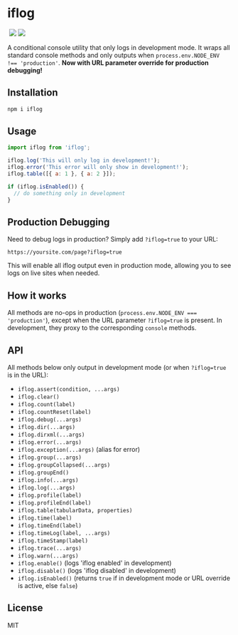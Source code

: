 


# iflog
  <a aria-label="License" href="https://opensource.org/licenses/MIT"><img alt="" src="https://img.shields.io/npm/l/turbo.svg?style=for-the-badge&labelColor=000000&color="></a>
<a aria-label="NPM version" href="https://npmjs.com/package/iflog"><img src="https://img.shields.io/npm/v/iflog.svg?style=for-the-badge&labelColor=000000"/></a>
<a href="https://www.npmjs.com/package/iflog"><img src="https://img.shields.io/npm/d18m/iflog?style=for-the-badge&labelColor=000000"></a>

A conditional console utility that only logs in development mode. It wraps all standard console methods and only outputs when `process.env.NODE_ENV !== 'production'`. **Now with URL parameter override for production debugging!**

## Installation

```bash
npm i iflog
```

## Usage

```js
import iflog from 'iflog';

iflog.log('This will only log in development!');
iflog.error('This error will only show in development!');
iflog.table([{ a: 1 }, { a: 2 }]);

if (iflog.isEnabled()) {
  // do something only in development
}
```

## Production Debugging

Need to debug logs in production? Simply add `?iflog=true` to your URL:

```
https://yoursite.com/page?iflog=true
```

This will enable all iflog output even in production mode, allowing you to see logs on live sites when needed.

## How it works

All methods are no-ops in production (`process.env.NODE_ENV === 'production'`), except when the URL parameter `?iflog=true` is present. In development, they proxy to the corresponding `console` methods.

## API

All methods below only output in development mode (or when `?iflog=true` is in the URL):

- `iflog.assert(condition, ...args)`
- `iflog.clear()`
- `iflog.count(label)`
- `iflog.countReset(label)`
- `iflog.debug(...args)`
- `iflog.dir(...args)`
- `iflog.dirxml(...args)`
- `iflog.error(...args)`
- `iflog.exception(...args)` (alias for error)
- `iflog.group(...args)`
- `iflog.groupCollapsed(...args)`
- `iflog.groupEnd()`
- `iflog.info(...args)`
- `iflog.log(...args)`
- `iflog.profile(label)`
- `iflog.profileEnd(label)`
- `iflog.table(tabularData, properties)`
- `iflog.time(label)`
- `iflog.timeEnd(label)`
- `iflog.timeLog(label, ...args)`
- `iflog.timeStamp(label)`
- `iflog.trace(...args)`
- `iflog.warn(...args)`
- `iflog.enable()` (logs 'iflog enabled' in development)
- `iflog.disable()` (logs 'iflog disabled' in development)
- `iflog.isEnabled()` (returns `true` if in development mode or URL override is active, else `false`)

## License

MIT

